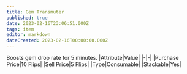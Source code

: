 ```yaml
---
title: Gem Transmuter
published: true
date: 2023-02-16T23:06:51.000Z
tags: item
editor: markdown
dateCreated: 2023-02-16T00:00:00.000Z
---
```


Boosts gem drop rate for 5 minutes.
|Attribute|Value|
|-|-|
|Purchase Price|10 Flips|
|Sell Price|5 Flips|
|Type|Consumable|
|Stackable|Yes|

